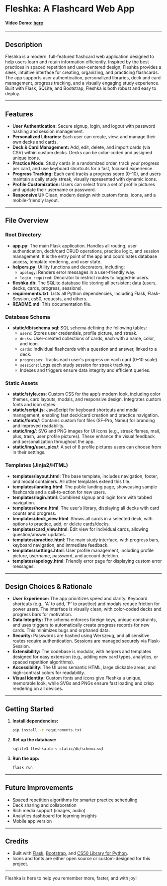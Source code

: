 # Fleshka: A Flashcard Web App

#### Video Demo:  [here](https://youtu.be/5BPaDUuEusQ?si=MASv2-2kQD_Xxok4)

---

## Description

Fleshka is a modern, full-featured flashcard web application designed to help users learn and retain information efficiently. Inspired by the best practices in spaced repetition and user-centered design, Fleshka provides a sleek, intuitive interface for creating, organizing, and practicing flashcards. The app supports user authentication, personalized libraries, deck and card management, progress tracking, and a visually engaging study experience. Built with Flask, SQLite, and Bootstrap, Fleshka is both robust and easy to deploy.

---

## Features

- **User Authentication:** Secure signup, login, and logout with password hashing and session management.
- **Personalized Libraries:** Each user can create, view, and manage their own decks and cards.
- **Deck & Card Management:** Add, edit, delete, and import cards (via CSV) within custom decks. Decks can be color-coded and assigned unique icons.
- **Practice Mode:** Study cards in a randomized order, track your progress per card, and use keyboard shortcuts for a fast, focused experience.
- **Progress Tracking:** Each card tracks a progress score (0–10), and users maintain a daily study streak, visually represented with dynamic icons.
- **Profile Customization:** Users can select from a set of profile pictures and update their username or password.
- **Responsive UI:** Clean, modern design with custom fonts, icons, and a mobile-friendly layout.

---

## File Overview

### Root Directory
- **app.py**: The main Flask application. Handles all routing, user authentication, deck/card CRUD operations, practice logic, and session management. It is the entry point of the app and coordinates database access, template rendering, and user state.
- **helpers.py**: Utility functions and decorators, including:
  - `apology`: Renders error messages in a user-friendly way.
  - `login_required`: Decorator to restrict routes to logged-in users.
- **fleshka.db**: The SQLite database file storing all persistent data (users, decks, cards, progress, sessions).
- **requirements.txt**: Lists all Python dependencies, including Flask, Flask-Session, cs50, requests, and others.
- **README.md**: This documentation file.

### Database Schema
- **static/db/schema.sql**: SQL schema defining the following tables:
  - `users`: Stores user credentials, profile picture, and streak.
  - `decks`: User-created collections of cards, each with a name, color, and icon.
  - `cards`: Individual flashcards with a question and answer, linked to a deck.
  - `progresses`: Tracks each user's progress on each card (0–10 scale).
  - `sessions`: Logs each study session for streak tracking.
  - Indexes and triggers ensure data integrity and efficient queries.

### Static Assets
- **static/style.css**: Custom CSS for the app’s modern look, including color themes, card layouts, modals, and responsive design. Integrates custom fonts and icon styles.
- **static/script.js**: JavaScript for keyboard shortcuts and modal management, enabling fast deck/card creation and practice navigation.
- **static/fonts/**: Contains custom font files (SF-Pro, Namu) for branding and improved readability.
- **static/img/**: SVG and PNG images for UI icons (e.g., streak flames, mail, plus, trash, user profile pictures). These enhance the visual feedback and personalization throughout the app.
- **static/img/user_pics/**: A set of 8 profile pictures users can choose from in their settings.

### Templates (Jinja2/HTML)
- **templates/layout.html**: The base template, includes navigation, footer, and modal containers. All other templates extend this file.
- **templates/landing.html**: The public landing page, showcasing sample flashcards and a call-to-action for new users.
- **templates/login.html**: Combined signup and login form with tabbed navigation.
- **templates/home.html**: The user’s library, displaying all decks with card counts and progress.
- **templates/deck_view.html**: Shows all cards in a selected deck, with options to practice, add, or delete cards/decks.
- **templates/card_view.html**: Edit view for individual cards, allowing question/answer updates.
- **templates/practice.html**: The main study interface, with progress bars, keyboard navigation, and immediate feedback.
- **templates/settings.html**: User profile management, including profile picture, username, password, and account deletion.
- **templates/apology.html**: Friendly error page for displaying custom error messages.

---

## Design Choices & Rationale

- **User Experience:** The app prioritizes speed and clarity. Keyboard shortcuts (e.g., 'A' to add, 'P' to practice) and modals reduce friction for power users. The interface is visually clean, with color-coded decks and progress bars for motivation.
- **Data Integrity:** The schema enforces foreign keys, unique constraints, and uses triggers to automatically create progress records for new cards. This minimizes bugs and orphaned data.
- **Security:** Passwords are hashed using Werkzeug, and all sensitive routes require authentication. Sessions are managed securely via Flask-Session.
- **Extensibility:** The codebase is modular, with helpers and templates designed for easy extension (e.g., adding new card types, analytics, or spaced repetition algorithms).
- **Accessibility:** The UI uses semantic HTML, large clickable areas, and high-contrast colors for readability.
- **Visual Identity:** Custom fonts and icons give Fleshka a unique, memorable look, while SVGs and PNGs ensure fast loading and crisp rendering on all devices.

---

## Getting Started

1. **Install dependencies:**
   ```bash
   pip install -r requirements.txt
   ```
2. **Set up the database:**
   ```bash
   sqlite3 fleshka.db < static/db/schema.sql
   ```
3. **Run the app:**
   ```bash
   flask run
   ```

---

## Future Improvements
- Spaced repetition algorithms for smarter practice scheduling
- Deck sharing and collaboration
- Rich media support (images, audio)
- Analytics dashboard for learning insights
- Mobile app version

---

## Credits
- Built with [Flask](https://flask.palletsprojects.com/), [Bootstrap](https://getbootstrap.com/), and [CS50 Library for Python](https://cs50.readthedocs.io/).
- Icons and fonts are either open source or custom-designed for this project.

---

Fleshka is here to help you remember more, faster, and with joy!
